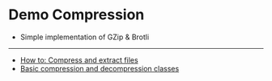 # Demo Compression
* Simple implementation of GZip & Brotli

---
* [How to: Compress and extract files](https://learn.microsoft.com/en-us/dotnet/standard/io/how-to-compress-and-extract-files)
* [Basic compression and decompression classes](https://learn.microsoft.com/en-us/dotnet/api/system.io.compression?view=net-7.0)